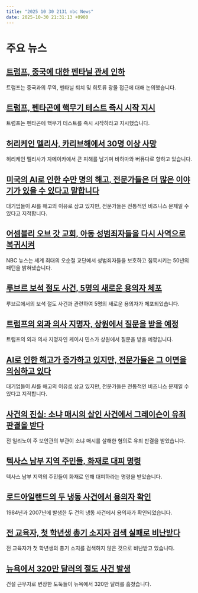 ```yaml
---
title: "2025 10 30 2131 nbc News"
date: 2025-10-30 21:31:13 +0900
---
```


# 주요 뉴스 

## [트럼프, 중국에 대한 펜타닐 관세 인하](https://www.nbcnews.com/world/asia/us-china-hope-make-progress-tariffs-trump-xi-meet-south-korea-rcna240445)  
트럼프는 중국과의 무역, 펜타닐 퇴치 및 희토류 광물 접근에 대해 논의했습니다.  

## [트럼프, 펜타곤에 핵무기 테스트 즉시 시작 지시](https://www.nbcnews.com/politics/national-security/trump-orders-pentagon-begin-testing-nuclear-weapons-immediately-rcna240681)  
트럼프는 펜타곤에 핵무기 테스트를 즉시 시작하라고 지시했습니다.  

## [허리케인 멜리사, 카리브해에서 30명 이상 사망](https://www.nbcnews.com/weather/hurricanes/hurricane-melissa-jamaica-cuba-recovery-caribbean-rcna240707)  
허리케인 멜리사가 자메이카에서 큰 피해를 남기며 바하마와 버뮤다로 향하고 있습니다.  

## [미국의 AI로 인한 수만 명의 해고, 전문가들은 더 많은 이야기가 있을 수 있다고 말합니다](https://www.nbcnews.com/business/business-news/tens-thousands-layoffs-are-blamed-ai-are-companies-actually-getting-rcna240221)  
대기업들이 AI를 해고의 이유로 삼고 있지만, 전문가들은 전통적인 비즈니스 문제일 수 있다고 지적합니다.  

## [어셈블리 오브 갓 교회, 아동 성범죄자들을 다시 사역으로 복귀시켜](https://www.nbcnews.com/news/us-news/assembly-god-church-shield-predators-child-sex-abuse-allegations-rcna240213)  
NBC 뉴스는 세계 최대의 오순절 교단에서 성범죄자들을 보호하고 침묵시키는 50년의 패턴을 밝혀냈습니다.  

## [루브르 보석 절도 사건, 5명의 새로운 용의자 체포](https://www.nbcnews.com/world/europe/paris-louvre-jewel-heist-five-new-suspects-arrested-rcna240705)  
루브르에서의 보석 절도 사건과 관련하여 5명의 새로운 용의자가 체포되었습니다.  

## [트럼프의 외과 의사 지명자, 상원에서 질문을 받을 예정](https://www.nbcnews.com/health/health-news/casey-means-surgeon-general-senate-confirmation-hearing-rcna240104)  
트럼프의 외과 의사 지명자인 케이시 민스가 상원에서 질문을 받을 예정입니다.  

## [AI로 인한 해고가 증가하고 있지만, 전문가들은 그 이면을 의심하고 있다](https://www.nbcnews.com/business/business-news/tens-thousands-layoffs-are-blamed-ai-are-companies-actually-getting-rcna240221)  
대기업들이 AI를 해고의 이유로 삼고 있지만, 전문가들은 전통적인 비즈니스 문제일 수 있다고 지적합니다.  

## [사건의 진실: 소냐 매시의 살인 사건에서 그레이슨이 유죄 판결을 받다](https://www.nbcnews.com/news/us-news/sean-grayson-found-guilty-murder-death-sonya-massey-rcna240223)  
전 일리노이 주 보안관의 부관이 소냐 매시를 살해한 혐의로 유죄 판결을 받았습니다.  

## [텍사스 남부 지역 주민들, 화재로 대피 명령](https://www.nbcnews.com/news/us-news/residents-rural-community-southern-texas-ordered-evacuate-firefighters-rcna240699)  
텍사스 남부 지역의 주민들이 화재로 인해 대피하라는 명령을 받았습니다.  

## [로드아일랜드의 두 냉동 사건에서 용의자 확인](https://www.nbcnews.com/news/us-news/suspects-idd-2-rhode-island-cold-case-killings-dating-1984-2007-rcna240672)  
1984년과 2007년에 발생한 두 건의 냉동 사건에서 용의자가 확인되었습니다.  

## [전 교육자, 첫 학년생 총기 소지자 검색 실패로 비난받다](https://www.nbcnews.com/news/us-news/ex-educator-failed-virginia-teacher-not-searching-first-grader-gun-exp-rcna240656)  
전 교육자가 첫 학년생의 총기 소지를 검색하지 않은 것으로 비난받고 있습니다.  

## [뉴욕에서 320만 달러의 절도 사건 발생](https://www.nbcnews.com/news/us-news/thieves-disguised-construction-workers-pull-32-million-new-york-city-j-rcna240566)  
건설 근무자로 변장한 도둑들이 뉴욕에서 320만 달러를 훔쳤습니다.